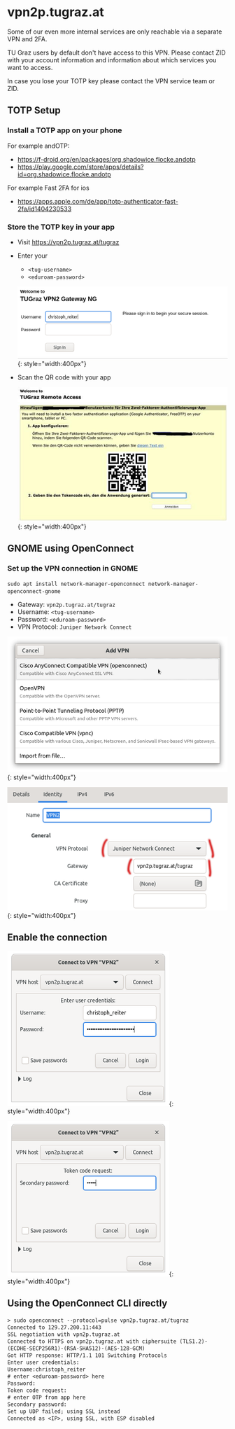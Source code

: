 # vpn2p.tugraz.at

Some of our even more internal services are only reachable via a separate VPN
and 2FA.

TU Graz users by default don't have access to this VPN. Please contact ZID
with your account information and information about which services you want to access.

In case you lose your TOTP key please contact the VPN service team or ZID.

## TOTP Setup

### Install a TOTP app on your phone

For example andOTP:

* https://f-droid.org/en/packages/org.shadowice.flocke.andotp
* https://play.google.com/store/apps/details?id=org.shadowice.flocke.andotp

For example Fast 2FA for ios
* https://apps.apple.com/de/app/totp-authenticator-fast-2fa/id1404230533

### Store the TOTP key in your app

* Visit https://vpn2p.tugraz.at/tugraz
* Enter your
  * `<tug-username>`
  * `<eduroam-password>`

  ![image](vpn2_otp_login.png){: style="width:400px"}

* Scan the QR code with your app

  ![image](vpn2_otp_setup.jpg){: style="width:400px"}


## GNOME using OpenConnect 

### Set up the VPN connection in GNOME

`sudo apt install network-manager-openconnect network-manager-openconnect-gnome`

-   Gateway: `vpn2p.tugraz.at/tugraz`
-   Username: `<tug-username>`
-   Password: `<eduroam-password>`
-   VPN Protocol: `Juniper Network Connect`

![image](vpn2_oc.png){: style="width:400px"}

![image](vpn2_config.png){: style="width:400px"}

## Enable the connection

![image](vpn2_login.png){: style="width:400px"}

![image](vpn2_token_input.png){: style="width:400px"}


## Using the OpenConnect CLI directly

```console
> sudo openconnect --protocol=pulse vpn2p.tugraz.at/tugraz
Connected to 129.27.200.11:443
SSL negotiation with vpn2p.tugraz.at
Connected to HTTPS on vpn2p.tugraz.at with ciphersuite (TLS1.2)-(ECDHE-SECP256R1)-(RSA-SHA512)-(AES-128-GCM)
Got HTTP response: HTTP/1.1 101 Switching Protocols
Enter user credentials:
Username:christoph_reiter
# enter <eduroam-password> here
Password:
Token code request:
# enter OTP from app here
Secondary password:
Set up UDP failed; using SSL instead
Connected as <IP>, using SSL, with ESP disabled
```